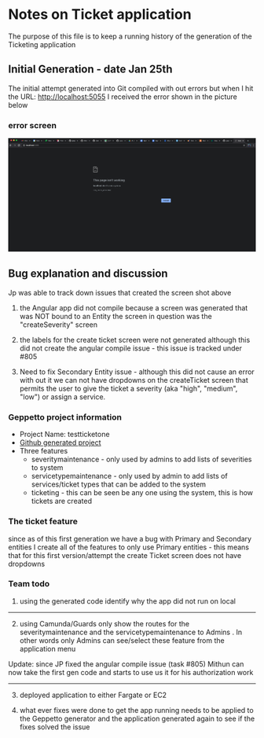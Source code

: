 # Notes on Ticket application

The purpose of this file is to keep a running history of the generation of the Ticketing application

## Initial Generation - date Jan 25th

The initial attempt generated into Git compiled with out errors but when I hit the URL: <http://localhost:5055> I received the error shown in the picture below

### error screen

![alt text](./screen_shot_attempt_1.png "error screen")

## Bug explanation and discussion

Jp was able to track down issues that created the screen shot above

1. the Angular app did not compile because a screen was generated that was NOT bound to an Entity the screen in question was the "createSeverity" screen

2. the labels for the create ticket screen were not generated although this did not create the angular compile issue - this issue is tracked under #805

3. Need to fix Secondary Entity issue - although this did not cause an error with out it we can not have dropdowns on the createTicket screen that permits the user to give the ticket a severity (aka "high", "medium", "low") or assign a service.

### Geppetto project information

- Project Name: testticketone
- [Github generated project](https://github.com/gepinfo/testticketone_3611.git) 
- Three features
  - severitymaintenance - only used by admins to add lists of severities to system
  - servicetypemaintenance - only used by admin to add lists of services/ticket types that can be added to the system
  - ticketing - this can be seen be any one using the system, this is how tickets are created

### The ticket feature

  since as of this first generation we have a bug with Primary and Secondary entities I create all of the features to only use Primary entities - this means that for this first version/attempt the create Ticket screen does not have dropdowns

### Team todo

1. using the generated code identify why the app did not run on local

---

2. using Camunda/Guards only show the routes for the severitymaintenance and the servicetypemaintenance to Admins . In other words only Admins can see/select these feature from the application menu
  
Update: since JP fixed the angular compile issue (task #805) Mithun can now take the first gen code and starts to use us it for his authorization work

---

3. deployed application to either Fargate or EC2

4. what ever fixes were done to get the app running needs to be applied to the Geppetto generator and the application generated again to see if the fixes solved the issue
